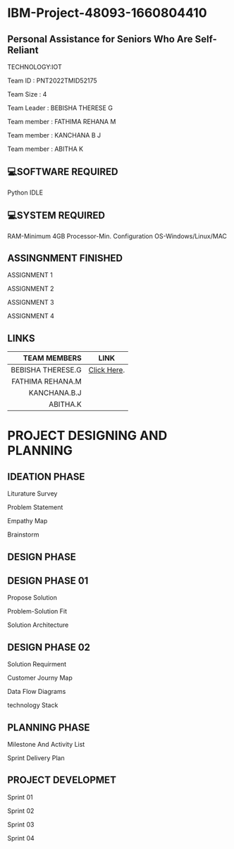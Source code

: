    # IBM-Project-48093-1660804410

   ## Personal Assistance for Seniors Who Are Self-Reliant

TECHNOLOGY:IOT

Team ID : PNT2022TMID52175

Team Size : 4

Team Leader : BEBISHA THERESE G

Team member : FATHIMA REHANA M

Team member : KANCHANA B J

Team member : ABITHA K

## :computer:SOFTWARE REQUIRED

Python IDLE

## :computer:SYSTEM REQUIRED

RAM-Minimum 4GB Processor-Min. Configuration OS-Windows/Linux/MAC

## ASSINGNMENT FINISHED

ASSIGNMENT 1

ASSIGNMENT 2

ASSIGNMENT 3

ASSIGNMENT 4

## LINKS

| TEAM MEMBERS     |      LINK                                                                                                        |
|-----------------:|------------------------------------------------------------------------------------------------------------------|
| BEBISHA THERESE.G|  [Click Here](https://github.com/IBM-EPBL/IBM-Project-48093-1660804410/tree/main/ASSIGNMENT/BEBISHA%20THERESE.G).|
|  FATHIMA REHANA.M|                  
|      KANCHANA.B.J|                  
|          ABITHA.K|                  

# PROJECT DESIGNING AND PLANNING

## IDEATION PHASE

Liturature Survey

Problem Statement

Empathy Map

Brainstorm

## DESIGN PHASE

## DESIGN PHASE 01

Propose Solution

Problem-Solution Fit

Solution Architecture

## DESIGN PHASE 02

Solution Requirment

Customer Journy Map

Data Flow Diagrams

technology Stack

## PLANNING PHASE

Milestone And Activity List

Sprint Delivery Plan

## PROJECT DEVELOPMET

Sprint 01

Sprint 02

Sprint 03

Sprint 04

